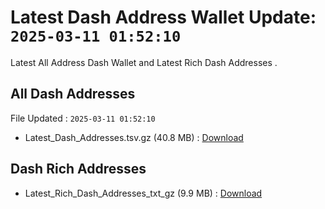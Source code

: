 # Latest Dash Address Wallet Update: `2025-03-11 01:52:10`

Latest All Address Dash Wallet and Latest Rich Dash Addresses .

## All Dash Addresses

File Updated : `2025-03-11 01:52:10`

- Latest_Dash_Addresses.tsv.gz (40.8 MB) : [Download](https://github.com/Pymmdrza/Rich-Address-Wallet/releases/tag/Dash)

## Dash Rich Addresses

- Latest_Rich_Dash_Addresses_txt_gz (9.9 MB) : [Download](https://github.com/Pymmdrza/Rich-Address-Wallet/releases/tag/Dash)
